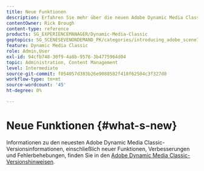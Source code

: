 ```yaml
---
title: Neue Funktionen
description: Erfahren Sie mehr über die neuen Adobe Dynamic Media Classic-Funktionen in den aktuellen Versionshinweisen.
contentOwner: Rick Brough
content-type: reference
products: SG_EXPERIENCEMANAGER/Dynamic-Media-Classic
geptopics: SG_SCENESEVENONDEMAND_PK/categories/introducing_adobe_scene7
feature: Dynamic Media Classic
role: Admin,User
exl-id: 94cfb748-30f9-4a8b-9576-3b4775964d04
topic: Administration, Content Management
level: Intermediate
source-git-commit: f054057d383b26e9088582f418f62504c3f327d8
workflow-type: tm+mt
source-wordcount: '45'
ht-degree: 0%

---
```


# Neue Funktionen {#what-s-new}

Informationen zu den neuesten Adobe Dynamic Media Classic-Versionsinformationen, einschließlich neuer Funktionen, Verbesserungen und Fehlerbehebungen, finden Sie in den [Adobe Dynamic Media Classic-Versionshinweisen](https://experienceleague.adobe.com/en/docs/dynamic-media-developer-resources/release-notes/s7rn2017).
